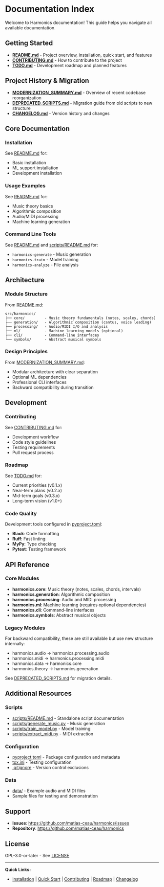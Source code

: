 # Documentation Index

Welcome to Harmonics documentation! This guide helps you navigate all available documentation.

## Getting Started

- **[README.md](README.md)** - Project overview, installation, quick start, and features
- **[CONTRIBUTING.md](CONTRIBUTING.md)** - How to contribute to the project
- **[TODO.md](TODO.md)** - Development roadmap and planned features

## Project History & Migration

- **[MODERNIZATION_SUMMARY.md](MODERNIZATION_SUMMARY.md)** - Overview of recent codebase reorganization
- **[DEPRECATED_SCRIPTS.md](DEPRECATED_SCRIPTS.md)** - Migration guide from old scripts to new structure
- **[CHANGELOG.md](CHANGELOG.md)** - Version history and changes

## Core Documentation

### Installation

See [README.md](README.md#installation) for:
- Basic installation
- ML support installation
- Development installation

### Usage Examples

See [README.md](README.md#quick-start) for:
- Music theory basics
- Algorithmic composition
- Audio/MIDI processing
- Machine learning generation

### Command Line Tools

See [README.md](README.md#command-line-interface) and [scripts/README.md](scripts/README.md) for:
- `harmonics-generate` - Music generation
- `harmonics-train` - Model training
- `harmonics-analyze` - File analysis

## Architecture

### Module Structure

From [README.md](README.md#project-structure):

```
src/harmonics/
├── core/         - Music theory fundamentals (notes, scales, chords)
├── generation/   - Algorithmic composition (cantus, voice leading)
├── processing/   - Audio/MIDI I/O and analysis
├── ml/           - Machine learning models (optional)
├── cli/          - Command-line interfaces
└── symbols/      - Abstract musical symbols
```

### Design Principles

From [MODERNIZATION_SUMMARY.md](MODERNIZATION_SUMMARY.md):
- Modular architecture with clear separation
- Optional ML dependencies
- Professional CLI interfaces
- Backward compatibility during transition

## Development

### Contributing

See [CONTRIBUTING.md](CONTRIBUTING.md) for:
- Development workflow
- Code style guidelines
- Testing requirements
- Pull request process

### Roadmap

See [TODO.md](TODO.md) for:
- Current priorities (v0.1.x)
- Near-term plans (v0.2.x)
- Mid-term goals (v0.3.x)
- Long-term vision (v1.0+)

### Code Quality

Development tools configured in [pyproject.toml](pyproject.toml):
- **Black**: Code formatting
- **Ruff**: Fast linting
- **MyPy**: Type checking
- **Pytest**: Testing framework

## API Reference

### Core Modules

- **harmonics.core**: Music theory (notes, scales, chords, intervals)
- **harmonics.generation**: Algorithmic composition
- **harmonics.processing**: Audio and MIDI processing
- **harmonics.ml**: Machine learning (requires optional dependencies)
- **harmonics.cli**: Command-line interfaces
- **harmonics.symbols**: Abstract musical objects

### Legacy Modules

For backward compatibility, these are still available but use new structure internally:
- harmonics.audio → harmonics.processing.audio
- harmonics.midi → harmonics.processing.midi
- harmonics.data → harmonics.core
- harmonics.theory → harmonics.generation

See [DEPRECATED_SCRIPTS.md](DEPRECATED_SCRIPTS.md) for migration details.

## Additional Resources

### Scripts

- [scripts/README.md](scripts/README.md) - Standalone script documentation
- [scripts/generate_music.py](scripts/generate_music.py) - Music generation
- [scripts/train_model.py](scripts/train_model.py) - Model training
- [scripts/extract_midi.py](scripts/extract_midi.py) - MIDI extraction

### Configuration

- [pyproject.toml](pyproject.toml) - Package configuration and metadata
- [tox.ini](tox.ini) - Testing configuration
- [.gitignore](.gitignore) - Version control exclusions

### Data

- [data/](data/) - Example audio and MIDI files
- Sample files for testing and demonstration

## Support

- **Issues**: https://github.com/matias-ceau/harmonics/issues
- **Repository**: https://github.com/matias-ceau/harmonics

## License

GPL-3.0-or-later - See [LICENSE](LICENSE)

---

**Quick Links:**
- [Installation](README.md#installation) | [Quick Start](README.md#quick-start) | [Contributing](CONTRIBUTING.md) | [Roadmap](TODO.md) | [Changelog](CHANGELOG.md)

